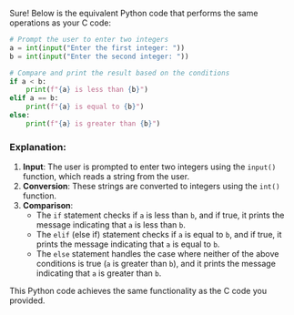 Sure! Below is the equivalent Python code that performs the same operations as your C code:

```python
# Prompt the user to enter two integers
a = int(input("Enter the first integer: "))
b = int(input("Enter the second integer: "))

# Compare and print the result based on the conditions
if a < b:
    print(f"{a} is less than {b}")
elif a == b:
    print(f"{a} is equal to {b}")
else:
    print(f"{a} is greater than {b}")
```

### Explanation:
1. **Input**: The user is prompted to enter two integers using the `input()` function, which reads a string from the user.
2. **Conversion**: These strings are converted to integers using the `int()` function.
3. **Comparison**:
   - The `if` statement checks if `a` is less than `b`, and if true, it prints the message indicating that `a` is less than `b`.
   - The `elif` (else if) statement checks if `a` is equal to `b`, and if true, it prints the message indicating that `a` is equal to `b`.
   - The `else` statement handles the case where neither of the above conditions is true (`a` is greater than `b`), and it prints the message indicating that `a` is greater than `b`.

This Python code achieves the same functionality as the C code you provided.
